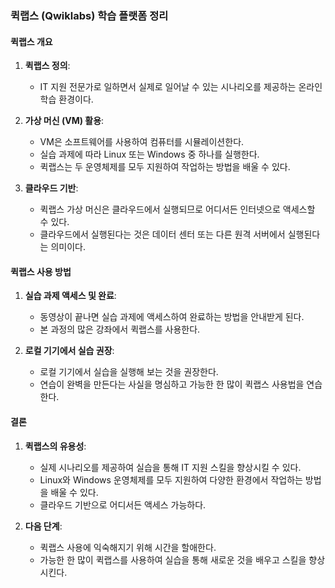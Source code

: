 
### 퀵랩스 (Qwiklabs) 학습 플랫폼 정리

#### 퀵랩스 개요
1. **퀵랩스 정의**:
   - IT 지원 전문가로 일하면서 실제로 일어날 수 있는 시나리오를 제공하는 온라인 학습 환경이다.

2. **가상 머신 (VM) 활용**:
   - VM은 소프트웨어를 사용하여 컴퓨터를 시뮬레이션한다.
   - 실습 과제에 따라 Linux 또는 Windows 중 하나를 실행한다.
   - 퀵랩스는 두 운영체제를 모두 지원하여 작업하는 방법을 배울 수 있다.

3. **클라우드 기반**:
   - 퀵랩스 가상 머신은 클라우드에서 실행되므로 어디서든 인터넷으로 액세스할 수 있다.
   - 클라우드에서 실행된다는 것은 데이터 센터 또는 다른 원격 서버에서 실행된다는 의미이다.

#### 퀵랩스 사용 방법
1. **실습 과제 액세스 및 완료**:
   - 동영상이 끝나면 실습 과제에 액세스하여 완료하는 방법을 안내받게 된다.
   - 본 과정의 많은 강좌에서 퀵랩스를 사용한다.

2. **로컬 기기에서 실습 권장**:
   - 로컬 기기에서 실습을 실행해 보는 것을 권장한다.
   - 연습이 완벽을 만든다는 사실을 명심하고 가능한 한 많이 퀵랩스 사용법을 연습한다.

#### 결론
1. **퀵랩스의 유용성**:
   - 실제 시나리오를 제공하여 실습을 통해 IT 지원 스킬을 향상시킬 수 있다.
   - Linux와 Windows 운영체제를 모두 지원하여 다양한 환경에서 작업하는 방법을 배울 수 있다.
   - 클라우드 기반으로 어디서든 액세스 가능하다.

2. **다음 단계**:
   - 퀵랩스 사용에 익숙해지기 위해 시간을 할애한다.
   - 가능한 한 많이 퀵랩스를 사용하여 실습을 통해 새로운 것을 배우고 스킬을 향상시킨다.